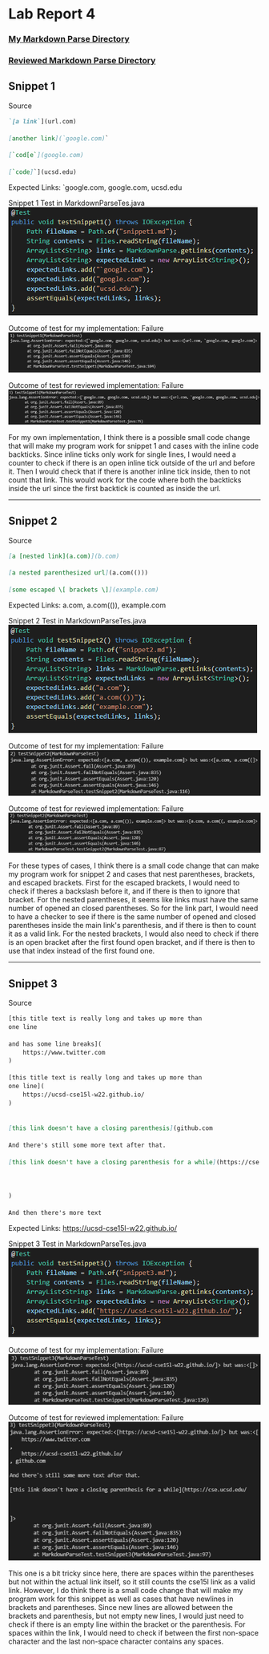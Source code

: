 # Lab Report 4

### [My Markdown Parse Directory](https://github.com/kjchou324/CSE15L-TheLunaMoths)

### [Reviewed Markdown Parse Directory](https://github.com/yaz067/markdown-parse)

## Snippet 1
Source
```md
`[a link`](url.com)

[another link](`google.com)`

[`cod[e`](google.com)

[`code]`](ucsd.edu)
```
Expected Links: `google.com, google.com, ucsd.edu

Snippet 1 Test in MarkdownParseTes.java  
![Snippet 1 Test](images/lab-report-4/snippet1test.png)

Outcome of test for my implementation: Failure  
![Snippet 1 Test My Implementation](images/lab-report-4/snippet1test-self.png)

Outcome of test for reviewed implementation: Failure  
![Snippet 1 Test Reviewed Implementation](images/lab-report-4/snippet1test-reviewed.png)

For my own implementation, I think there is a possible small code change that will make my program work for snippet 1 and cases with the inline code backticks. Since inline ticks only work for single lines, I would need a counter to check if there is an open inline tick outside of the url and before it. Then I would check that if there is another inline tick inside, then to not count that link. This would work for the code where both the backticks inside the url since the first backtick is counted as inside the url.

---
## Snippet 2
Source
```md
[a [nested link](a.com)](b.com)

[a nested parenthesized url](a.com(()))

[some escaped \[ brackets \]](example.com)
```
Expected Links: a.com, a.com(()), example.com

Snippet 2 Test in MarkdownParseTes.java  
![Snippet 2 Test](images/lab-report-4/snippet2test.png)

Outcome of test for my implementation: Failure  
![Snippet 2 Test My Implementation](images/lab-report-4/snippet2test-self.png)

Outcome of test for reviewed implementation: Failure  
![Snippet 2 Test Reviewed Implementation](images/lab-report-4/snippet2test-reviewed.png)

For these types of cases, I think there is a small code change that can make my program work for snippet 2 and cases that nest parentheses, brackets, and escaped brackets. First for the escaped brackets, I would need to check if theres a backslash before it, and if there is then to ignore that bracket. For the nested parentheses, it seems like links must have the same number of opened an closed parentheses. So for the link part, I would need to have a checker to see if there is the same number of opened and closed parentheses inside the main link's parenthesis, and if there is then to count it as a valid link. For the nested brackets, I would also need to check if there is an open bracket after the first found open bracket, and if there is then to use that index instead of the first found one.

---
## Snippet 3
Source
```md
[this title text is really long and takes up more than 
one line

and has some line breaks](
    https://www.twitter.com
)

[this title text is really long and takes up more than 
one line](
    https://ucsd-cse15l-w22.github.io/
)


[this link doesn't have a closing parenthesis](github.com

And there's still some more text after that.

[this link doesn't have a closing parenthesis for a while](https://cse.ucsd.edu/



)

And then there's more text
```
Expected Links: https://ucsd-cse15l-w22.github.io/

Snippet 3 Test in MarkdownParseTes.java  
![Snippet 3 Test](images/lab-report-4/snippet3test.png)

Outcome of test for my implementation: Failure  
![Snippet 3 Test My Implementation](images/lab-report-4/snippet3test-self.png)

Outcome of test for reviewed implementation: Failure  
![Snippet 3 Test Reviewed Implementation](images/lab-report-4/snippet3test-reviewed.png)

This one is a bit tricky since here, there are spaces within the parentheses but not within the actual link itself, so it still counts the cse15l link as a valid link. However, I do think there is a small code change that will make my program work for this snippet as well as cases that have newlines in brackets and parentheses. Since new lines are allowed between the brackets and parenthesis, but not empty new lines, I would just need to check if there is an empty line within the bracket or the parenthesis. For spaces within the link, I would need to check if between the first non-space character and the last non-space character contains any spaces.
